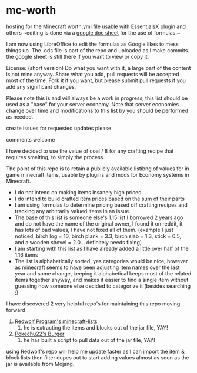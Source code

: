 # mc-worth
hosting for the Minecraft worth.yml file usable with EssentialsX plugin and others
~editing is done via a [google doc sheet](https://docs.google.com/spreadsheets/d/1tmtnwctj-IX8_PXGhj87w_ewZYvSXB9fF8CAqP4JElA/edit?usp=sharing) for the use of formulas.~

I am now using LibreOffice to edit the formulas as Google likes to mess things up.  The .ods file is part of the repo and uploaded as I make commits.  the google sheet is still there if you want to view or copy it.

License: (short version) Do what you want with it, a large part of the content is not mine anyway.  Share what you add, pull requests will be accepted most of the time.  Fork it if you want, but please submit pull requests if you add any significant changes.

Please note this is and will always be a work in progress, this list should be used as a "base" for your server economy.  Note that server economies change over time and modifications to this list by you should be performed as needed.

create issues for requested updates please

comments welcome

I have decided to use the value of coal / 8 for any crafting recipe that requires smelting, to simply the process.

The point of this repo is to retain a publicly available listibng of values for in game minecraft items, usable by plugins and mods for Economy systems in Minecraft.


- I do not intend on making items insanely high priced
- I do intend to build crafted item prices based on the sum of their parts
- I am using formulas to determine pricing based off crafting recipes and tracking any arbitrarily valued items in an issue.
- The base of this list is someone else's 1.15 list I borrowed 2 years ago and do not have the name of the original owner, I found it on reddit, it has lots of bad values, I have not fixed all of them. (example I just noticed, birch log = 10, birch plank = 3.3, birch slab = 1.3, stick = 0.5, and a wooden shovel = 2.0... definitely needs fixing)
- I am starting with this list as I have already added a little over half of the 1.16 items
- The list is alphabetically sorted, yes categories would be nice; however as minecraft seems to have been adjusting item names over the last year and some change, keeping it alphabetical keeps most of the related items together anyway, and makes it easier to find a single item without guessing how someone else decided to categorize it (besides searching ;)


I have discovered 2 very helpful repo's for maintaining this repo moving forward
1. [Redwolf Program's minecraft-lists](https://github.com/RedwolfPrograms/minecraft-lists)
   1. he is extracting the items and blocks out of the jar file, YAY!
1. [Pokechu22's Burger](https://github.com/pokechu22/Burger)
   1. he has built a script to pull data out of the jar file, YAY!

using Redwolf's repo will help me update faster as I can import the item & block lists then filter dupes out to start adding values almost as soon as the jar is available from Mojang.
